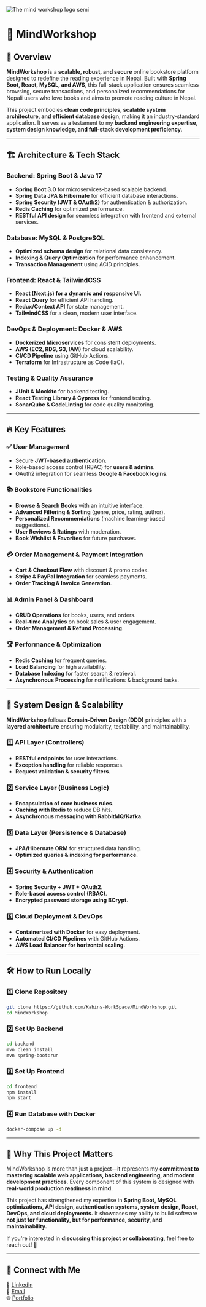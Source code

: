 ![The mind workshop logo semi](https://github.com/user-attachments/assets/2374f075-d928-41bd-9b2e-e3e1f39e8194)


# 🧠 MindWorkshop

## 🚀 Overview
**MindWorkshop** is a **scalable, robust, and secure** online bookstore platform designed to redefine the reading experience in Nepal. Built with **Spring Boot, React, MySQL, and AWS**, this full-stack application ensures seamless browsing, secure transactions, and personalized recommendations for Nepali users who love books and aims to promote reading culture in Nepal.

This project embodies **clean code principles, scalable system architecture, and efficient database design**, making it an industry-standard application. It serves as a testament to my **backend engineering expertise, system design knowledge, and full-stack development proficiency**.

---

## 🏗️ Architecture & Tech Stack
### **Backend: Spring Boot & Java 17**
- **Spring Boot 3.0** for microservices-based scalable backend.
- **Spring Data JPA & Hibernate** for efficient database interactions.
- **Spring Security (JWT & OAuth2)** for authentication & authorization.
- **Redis Caching** for optimized performance.
- **RESTful API design** for seamless integration with frontend and external services.

### **Database: MySQL & PostgreSQL**
- **Optimized schema design** for relational data consistency.
- **Indexing & Query Optimization** for performance enhancement.
- **Transaction Management** using ACID principles.

### **Frontend: React & TailwindCSS**
- **React (Next.js) for a dynamic and responsive UI.**
- **React Query** for efficient API handling.
- **Redux/Context API** for state management.
- **TailwindCSS** for a clean, modern user interface.

### **DevOps & Deployment: Docker & AWS**
- **Dockerized Microservices** for consistent deployments.
- **AWS (EC2, RDS, S3, IAM)** for cloud scalability.
- **CI/CD Pipeline** using GitHub Actions.
- **Terraform** for Infrastructure as Code (IaC).

### **Testing & Quality Assurance**
- **JUnit & Mockito** for backend testing.
- **React Testing Library & Cypress** for frontend testing.
- **SonarQube & CodeLinting** for code quality monitoring.

---

## 🔥 Key Features
### ✅ **User Management**
- Secure **JWT-based authentication**.
- Role-based access control (RBAC) for **users & admins**.
- OAuth2 integration for seamless **Google & Facebook logins**.

### 📚 **Bookstore Functionalities**
- **Browse & Search Books** with an intuitive interface.
- **Advanced Filtering & Sorting** (genre, price, rating, author).
- **Personalized Recommendations** (machine learning-based suggestions).
- **User Reviews & Ratings** with moderation.
- **Book Wishlist & Favorites** for future purchases.

### 💳 **Order Management & Payment Integration**
- **Cart & Checkout Flow** with discount & promo codes.
- **Stripe & PayPal Integration** for seamless payments.
- **Order Tracking & Invoice Generation**.

### 📊 **Admin Panel & Dashboard**
- **CRUD Operations** for books, users, and orders.
- **Real-time Analytics** on book sales & user engagement.
- **Order Management & Refund Processing**.

### 🏆 **Performance & Optimization**
- **Redis Caching** for frequent queries.
- **Load Balancing** for high availability.
- **Database Indexing** for faster search & retrieval.
- **Asynchronous Processing** for notifications & background tasks.

---

## 🔧 System Design & Scalability
**MindWorkshop** follows **Domain-Driven Design (DDD)** principles with a **layered architecture** ensuring modularity, testability, and maintainability.

### **1️⃣ API Layer (Controllers)**
- **RESTful endpoints** for user interactions.
- **Exception handling** for reliable responses.
- **Request validation & security filters**.

### **2️⃣ Service Layer (Business Logic)**
- **Encapsulation of core business rules**.
- **Caching with Redis** to reduce DB hits.
- **Asynchronous messaging with RabbitMQ/Kafka**.

### **3️⃣ Data Layer (Persistence & Database)**
- **JPA/Hibernate ORM** for structured data handling.
- **Optimized queries & indexing for performance**.

### **4️⃣ Security & Authentication**
- **Spring Security + JWT + OAuth2**.
- **Role-based access control (RBAC)**.
- **Encrypted password storage using BCrypt**.

### **5️⃣ Cloud Deployment & DevOps**
- **Containerized with Docker** for easy deployment.
- **Automated CI/CD Pipelines** with GitHub Actions.
- **AWS Load Balancer for horizontal scaling**.

---

## 🛠️ How to Run Locally
### **1️⃣ Clone Repository**
```bash
git clone https://github.com/Kabins-WorkSpace/MindWorkshop.git
cd MindWorkshop
```

### **2️⃣ Set Up Backend**
```bash
cd backend
mvn clean install
mvn spring-boot:run
```

### **3️⃣ Set Up Frontend**
```bash
cd frontend
npm install
npm start
```

### **4️⃣ Run Database with Docker**
```bash
docker-compose up -d
```

---

## 🎯 Why This Project Matters
MindWorkshop is more than just a project—it represents my **commitment to mastering scalable web applications, backend engineering, and modern development practices**. Every component of this system is designed with **real-world production readiness in mind**.

This project has strengthened my expertise in **Spring Boot, MySQL optimizations, API design, authentication systems, system design, React, DevOps, and cloud deployments.** It showcases my ability to build software **not just for functionality, but for performance, security, and maintainability.**

If you're interested in **discussing this project or collaborating**, feel free to reach out! 🚀

---

## 🔗 Connect with Me
💼 [LinkedIn](https://www.linkedin.com/in/kabin7/)  
📧 [Email](mailto:kabinworkspace7@gmail.com)  
🌐 [Portfolio](https://kabinthapa.dev)

